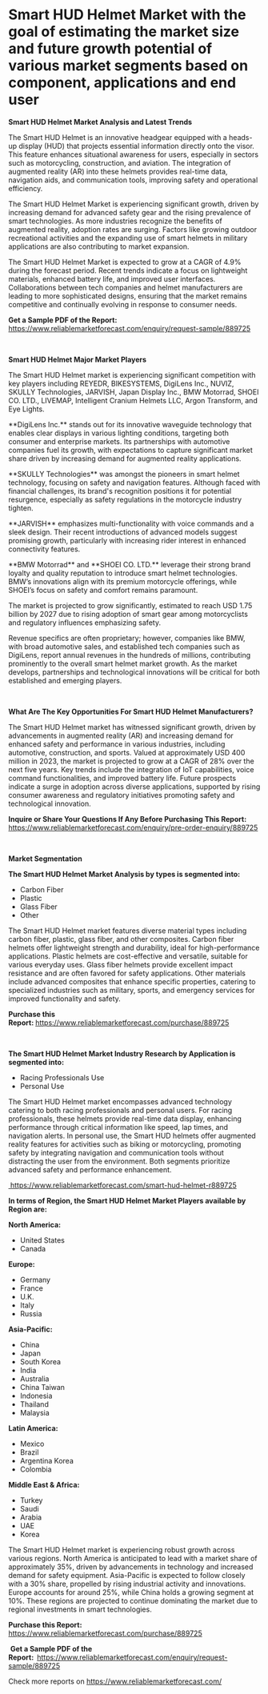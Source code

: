 <p><h1>Smart HUD Helmet Market with the goal of estimating the market size and future growth potential of various market segments based on component, applications and end user</h1></p><p><strong>Smart HUD Helmet Market Analysis and Latest Trends</strong></p>
<p><p>The Smart HUD Helmet is an innovative headgear equipped with a heads-up display (HUD) that projects essential information directly onto the visor. This feature enhances situational awareness for users, especially in sectors such as motorcycling, construction, and aviation. The integration of augmented reality (AR) into these helmets provides real-time data, navigation aids, and communication tools, improving safety and operational efficiency.</p><p>The Smart HUD Helmet Market is experiencing significant growth, driven by increasing demand for advanced safety gear and the rising prevalence of smart technologies. As more industries recognize the benefits of augmented reality, adoption rates are surging. Factors like growing outdoor recreational activities and the expanding use of smart helmets in military applications are also contributing to market expansion.</p><p>The Smart HUD Helmet Market is expected to grow at a CAGR of 4.9% during the forecast period. Recent trends indicate a focus on lightweight materials, enhanced battery life, and improved user interfaces. Collaborations between tech companies and helmet manufacturers are leading to more sophisticated designs, ensuring that the market remains competitive and continually evolving in response to consumer needs.</p></p>
<p><strong>Get a Sample PDF of the Report:&nbsp;</strong> <a href="https://www.reliablemarketforecast.com/enquiry/request-sample/889725?utm_campaign=2533&utm_medium=2&utm_source=Github&utm_content=ia&utm_term=04042025&utm_id=smart-hud-helmet">https://www.reliablemarketforecast.com/enquiry/request-sample/889725</a></p>
<p>&nbsp;</p>
<p><strong>Smart HUD Helmet Major Market Players</strong></p>
<p><p>The Smart HUD Helmet market is experiencing significant competition with key players including REYEDR, BIKESYSTEMS, DigiLens Inc., NUVIZ, SKULLY Technologies, JARVISH, Japan Display Inc., BMW Motorrad, SHOEI CO. LTD., LIVEMAP, Intelligent Cranium Helmets LLC, Argon Transform, and Eye Lights. </p><p>**DigiLens Inc.** stands out for its innovative waveguide technology that enables clear displays in various lighting conditions, targeting both consumer and enterprise markets. Its partnerships with automotive companies fuel its growth, with expectations to capture significant market share driven by increasing demand for augmented reality applications.</p><p>**SKULLY Technologies** was amongst the pioneers in smart helmet technology, focusing on safety and navigation features. Although faced with financial challenges, its brand's recognition positions it for potential resurgence, especially as safety regulations in the motorcycle industry tighten.</p><p>**JARVISH** emphasizes multi-functionality with voice commands and a sleek design. Their recent introductions of advanced models suggest promising growth, particularly with increasing rider interest in enhanced connectivity features.</p><p>**BMW Motorrad** and **SHOEI CO. LTD.** leverage their strong brand loyalty and quality reputation to introduce smart helmet technologies. BMW’s innovations align with its premium motorcycle offerings, while SHOEI’s focus on safety and comfort remains paramount.</p><p>The market is projected to grow significantly, estimated to reach USD 1.75 billion by 2027 due to rising adoption of smart gear among motorcyclists and regulatory influences emphasizing safety. </p><p>Revenue specifics are often proprietary; however, companies like BMW, with broad automotive sales, and established tech companies such as DigiLens, report annual revenues in the hundreds of millions, contributing prominently to the overall smart helmet market growth. As the market develops, partnerships and technological innovations will be critical for both established and emerging players.</p></p>
<p>&nbsp;</p>
<p><strong>What Are The Key Opportunities For Smart HUD Helmet Manufacturers?</strong></p>
<p><p>The Smart HUD Helmet market has witnessed significant growth, driven by advancements in augmented reality (AR) and increasing demand for enhanced safety and performance in various industries, including automotive, construction, and sports. Valued at approximately USD 400 million in 2023, the market is projected to grow at a CAGR of 28% over the next five years. Key trends include the integration of IoT capabilities, voice command functionalities, and improved battery life. Future prospects indicate a surge in adoption across diverse applications, supported by rising consumer awareness and regulatory initiatives promoting safety and technological innovation.</p></p>
<p><strong>Inquire or Share Your Questions If Any Before Purchasing This Report:</strong> <a href="https://www.reliablemarketforecast.com/enquiry/pre-order-enquiry/889725?utm_campaign=2533&utm_medium=2&utm_source=Github&utm_content=ia&utm_term=04042025&utm_id=smart-hud-helmet">https://www.reliablemarketforecast.com/enquiry/pre-order-enquiry/889725</a></p>
<p>&nbsp;</p>
<p><strong>Market Segmentation</strong></p>
<p><strong>The Smart HUD Helmet Market Analysis by types is segmented into:</strong></p>
<p><ul><li>Carbon Fiber</li><li>Plastic</li><li>Glass Fiber</li><li>Other</li></ul></p>
<p><p>The Smart HUD Helmet market features diverse material types including carbon fiber, plastic, glass fiber, and other composites. Carbon fiber helmets offer lightweight strength and durability, ideal for high-performance applications. Plastic helmets are cost-effective and versatile, suitable for various everyday uses. Glass fiber helmets provide excellent impact resistance and are often favored for safety applications. Other materials include advanced composites that enhance specific properties, catering to specialized industries such as military, sports, and emergency services for improved functionality and safety.</p></p>
<p><strong>Purchase this Report:&nbsp;</strong><a href="https://www.reliablemarketforecast.com/purchase/889725?utm_campaign=2533&utm_medium=2&utm_source=Github&utm_content=ia&utm_term=04042025&utm_id=smart-hud-helmet">https://www.reliablemarketforecast.com/purchase/889725</a></p>
<p>&nbsp;</p>
<p><strong>The Smart HUD Helmet Market Industry Research by Application is segmented into:</strong></p>
<p><ul><li>Racing Professionals Use</li><li>Personal Use</li></ul></p>
<p><p>The Smart HUD Helmet market encompasses advanced technology catering to both racing professionals and personal users. For racing professionals, these helmets provide real-time data display, enhancing performance through critical information like speed, lap times, and navigation alerts. In personal use, the Smart HUD helmets offer augmented reality features for activities such as biking or motorcycling, promoting safety by integrating navigation and communication tools without distracting the user from the environment. Both segments prioritize advanced safety and performance enhancement.</p></p>
<p><a href="https://www.reliablemarketforecast.com/smart-hud-helmet-r889725?utm_campaign=2533&utm_medium=2&utm_source=Github&utm_content=ia&utm_term=04042025&utm_id=smart-hud-helmet">&nbsp;https://www.reliablemarketforecast.com/smart-hud-helmet-r889725</a></p>
<p><strong>In terms of Region, the Smart HUD Helmet Market Players available by Region are:</strong></p>
<p>
    <p> <strong> North America: </strong>
        <ul>
            <li>United States</li>
            <li>Canada</li>
        </ul>
        </p> 
    <p> <strong> Europe: </strong>
        <ul>
            <li>Germany</li>
            <li>France</li>
            <li>U.K.</li>
            <li>Italy</li>
            <li>Russia</li>
        </ul>
        </p> 
    <p> <strong> Asia-Pacific: </strong>
        <ul>
            <li>China</li>
            <li>Japan</li>
            <li>South Korea</li>
            <li>India</li>
            <li>Australia</li>
            <li>China Taiwan</li>
            <li>Indonesia</li>
            <li>Thailand</li>
            <li>Malaysia</li>
        </ul>
        </p> 
    <p> <strong> Latin America: </strong>
        <ul>
            <li>Mexico</li>
            <li>Brazil</li>
            <li>Argentina Korea</li>
            <li>Colombia</li>
        </ul>
        </p> 
    <p> <strong> Middle East & Africa: </strong>
        <ul>
            <li>Turkey</li>
            <li>Saudi</li>
            <li>Arabia</li>
            <li>UAE</li>
            <li>Korea</li>
        </ul>
    </p>
    </p>
<p><p>The Smart HUD Helmet market is experiencing robust growth across various regions. North America is anticipated to lead with a market share of approximately 35%, driven by advancements in technology and increased demand for safety equipment. Asia-Pacific is expected to follow closely with a 30% share, propelled by rising industrial activity and innovations. Europe accounts for around 25%, while China holds a growing segment at 10%. These regions are projected to continue dominating the market due to regional investments in smart technologies.</p></p>
<p><strong>Purchase this Report: </strong><a href="https://www.reliablemarketforecast.com/purchase/889725?utm_campaign=2533&utm_medium=2&utm_source=Github&utm_content=ia&utm_term=04042025&utm_id=smart-hud-helmet">https://www.reliablemarketforecast.com/purchase/889725</a></p>
<p>&nbsp;<strong>Get a Sample PDF of the Report:&nbsp;&nbsp;</strong><a href="https://www.reliablemarketforecast.com/enquiry/request-sample/889725?utm_campaign=2533&utm_medium=2&utm_source=Github&utm_content=ia&utm_term=04042025&utm_id=smart-hud-helmet">https://www.reliablemarketforecast.com/enquiry/request-sample/889725</a></p>
<p><strong></strong></p>
<p>Check more reports on <a href="https://www.reliablemarketforecast.com/?utm_campaign=2533&utm_medium=2&utm_source=Github&utm_content=ia&utm_term=04042025&utm_id=smart-hud-helmet">https://www.reliablemarketforecast.com/</a></p>
